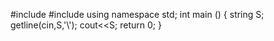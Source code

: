 #include<iostream>
#include <string>
using namespace std;
int main ()
{
    string S;
   getline(cin,S,'\\');
    cout<<S;
    return 0;
}
